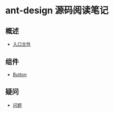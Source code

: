 # ant-design 源码阅读笔记

## 概述
+ [入口文件](https://github.com/a1029563229/Antd-Source-Code/tree/master/entry)

## 组件
+ [Button](https://github.com/a1029563229/Antd-Source-Code/tree/master/Components/Button)

## 疑问
+ [问题](https://github.com/a1029563229/Antd-Source-Code/tree/master/Questions)